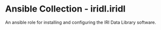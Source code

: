 # Ansible Collection - iridl.iridl

An ansible role for installing and configuring the IRI Data Library software.
